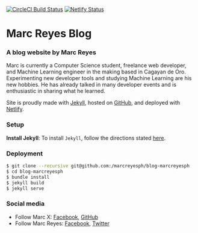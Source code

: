 [![CircleCI Build Status](https://circleci.com/gh/marcreyesph/blog-marcreyesph.svg?style=svg "CircleCI Build Status")](https://circleci.com/gh/marcreyesph/blog-marcreyesph) [![Netlify Status](https://api.netlify.com/api/v1/badges/91a26036-7860-49fd-950d-11441dc63766/deploy-status)](https://app.netlify.com/sites/blog-marcreyesph/deploys)

# Marc Reyes Blog

### A blog website by Marc Reyes

Marc is currently a Computer Science student, freelance web developer, and Machine Learning engineer in the making based in Cagayan de Oro. Experimenting new developer tools and studying Machine Learning are his new hobbies. He has already talked in many developer events and is enthusiastic in sharing what he learned.

Site is proudly made with [Jekyll](https://jekyllrb.com/), hosted on [GitHub](https://github.com/marcreyesph/blog-marcreyesph/), and deployed with [Netlify](https://www.netlify.com/).

### Setup

**Install Jekyll**: To install `Jekyll`, follow the directions stated [here](https://jekyllrb.com/docs/installation/).

### Deployment
```bash
$ git clone --recursive git@github.com:/marcreyesph/blog-marcreyesph
$ cd blog-marcreyesph
$ bundle install
$ jekyll build
$ jekyll serve
```

### Social media

* Follow Marc X: [Facebook](https://facebook.com/marcreyesph), [GitHub](https://github.com/marcreyesph)
* Follow Marc Reyes: [Facebook](https://facebook.com/marcxph), [Twitter](https://twitter.com/marcreyesph)

